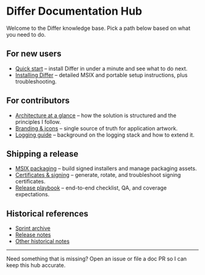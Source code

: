 # Differ Documentation Hub

Welcome to the Differ knowledge base. Pick a path below based on what you need to do.

## For new users

- [Quick start](overview/getting-started.md) – install Differ in under a minute and see what to do next.
- [Installing Differ](user-guide/installing-differ.md) – detailed MSIX and portable setup instructions, plus troubleshooting.

## For contributors

- [Architecture at a glance](overview/architecture.md) – how the solution is structured and the principles I follow.
- [Branding & icons](branding/icons.md) – single source of truth for application artwork.
- [Logging guide](engineering/logging.md) – background on the logging stack and how to extend it.

## Shipping a release

- [MSIX packaging](distribution/msix-packaging.md) – build signed installers and manage packaging assets.
- [Certificates & signing](distribution/certificates.md) – generate, rotate, and troubleshoot signing certificates.
- [Release playbook](distribution/release-playbook.md) – end-to-end checklist, QA, and coverage expectations.

## Historical references

- [Sprint archive](history/README.md#sprint-notes)
- [Release notes](history/README.md#release-history)
- [Other historical notes](history/README.md#additional-history)

---

Need something that is missing? Open an issue or file a doc PR so I can keep this hub accurate.
